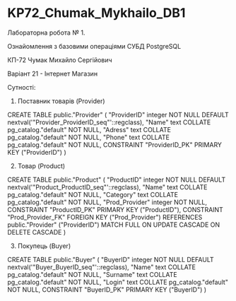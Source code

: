 # KP72_Chumak_Mykhailo_DB1

Лабораторна робота № 1.

Ознайомлення з базовими операціями СУБД PostgreSQL

КП-72 Чумак Михайло Сергійович

Варіант 21 - Інтернет Магазин

Сутності:

1. Поставник товарів (Provider)

CREATE TABLE public."Provider"
(
    "ProviderID" integer NOT NULL DEFAULT nextval('"Provider_ProviderID_seq"'::regclass),
    "Name" text COLLATE pg_catalog."default" NOT NULL,
    "Adress" text COLLATE pg_catalog."default" NOT NULL,
    "Phone" text COLLATE pg_catalog."default" NOT NULL,
    CONSTRAINT "ProviderID_PK" PRIMARY KEY ("ProviderID")
)

2. Товар (Product)

CREATE TABLE public."Product"
(
    "ProductID" integer NOT NULL DEFAULT nextval('"Product_ProductID_seq"'::regclass),
    "Name" text COLLATE pg_catalog."default" NOT NULL,
    "Category" text COLLATE pg_catalog."default" NOT NULL,
    "Prod_Provider" integer NOT NULL,
    CONSTRAINT "ProductID_PK" PRIMARY KEY ("ProductID"),
    CONSTRAINT "Prod_Provider_FK" FOREIGN KEY ("Prod_Provider")
        REFERENCES public."Provider" ("ProviderID") MATCH FULL
        ON UPDATE CASCADE
        ON DELETE CASCADE
)

3. Покупець (Buyer)

CREATE TABLE public."Buyer"
(
    "BuyerID" integer NOT NULL DEFAULT nextval('"Buyer_BuyerID_seq"'::regclass),
    "Name" text COLLATE pg_catalog."default" NOT NULL,
    "Surname" text COLLATE pg_catalog."default" NOT NULL,
    "Login" text COLLATE pg_catalog."default" NOT NULL,
    CONSTRAINT "BuyerID_PK" PRIMARY KEY ("BuyerID")
)
